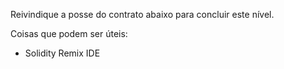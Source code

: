 Reivindique a posse do contrato abaixo para concluir este nível.

Coisas que podem ser úteis:
* Solidity Remix IDE